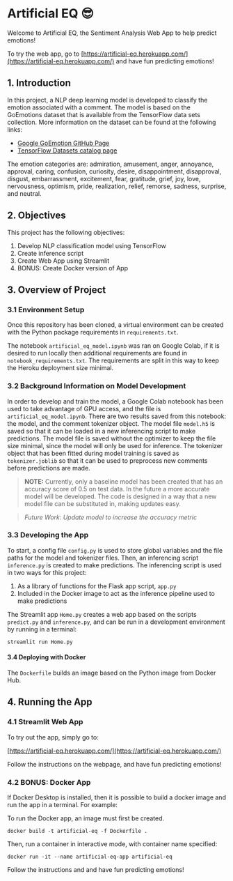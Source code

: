 # Artificial EQ 😎

Welcome to Artificial EQ, the Sentiment Analysis Web App to help predict emotions!

To try the web app, go to [https://artificial-eq.herokuapp.com/](https://artificial-eq.herokuapp.com/) and have fun predicting emotions!

## 1. Introduction
In this project, a NLP deep learning model is developed to classify the emotion associated with a comment. The model is based on the GoEmotions dataset that is available from the TensorFlow data sets collection. More information on the dataset can be found at the following links:
* [Google GoEmotion GitHub Page](https://github.com/google-research/google-research/tree/master/goemotions)
* [TensorFlow Datasets catalog page](https://www.tensorflow.org/datasets/catalog/goemotions)

The emotion categories are: admiration, amusement, anger, annoyance, approval, caring, confusion, curiosity, desire, disappointment, disapproval, disgust, embarrassment, excitement, fear, gratitude, grief, joy, love, nervousness, optimism, pride, realization, relief, remorse, sadness, surprise, and neutral.

## 2. Objectives

This project has the following objectives:

1. Develop NLP classification model using TensorFlow
2. Create inference script
3. Create Web App using Streamlit
4. BONUS: Create Docker version of App

## 3. Overview of Project

### 3.1 Environment Setup

Once this repository has been cloned, a virtual environment can be created with the Python package requirements in `requirements.txt`. 

The notebook `artificial_eq_model.ipynb` was ran on Google Colab, if it is desired to run locally then additional requirements are found in `notebook_requirements.txt`. The requirements are split in this way to keep the Heroku deployment size minimal.

### 3.2 Background Information on Model Development

In order to develop and train the model, a Google Colab notebook has been used to take advantage of GPU access, and the file is `artificial_eq_model.ipynb`. There are two results saved from this notebook: the model, and the comment tokenizer object. The model file `model.h5` is saved so that it can be loaded in a new inferencing script to make predictions. The model file is saved without the optimizer to keep the file size minimal, since the model will only be used for inference. The tokenizer object that has been fitted during model training is saved as `tokenizer.joblib` so that it can be used to preprocess new comments before predictions are made.

>**NOTE:** Currently, only a baseline model has been created that has an accuracy score of 0.5 on test data. In the future a more accurate model will be developed. The code is designed in a way that a new model file can be substituted in, making updates easy.

>*Future Work: Update model to increase the accuracy metric*

### 3.3 Developing the App

To start, a config file `config.py` is used to store global variables and the file paths for the model and tokenizer files. Then, an inferencing script `inference.py` is created to make predictions. The inferencing script is used in two ways for this project:
1. As a library of functions for the Flask app script, `app.py`
2. Included in the Docker image to act as the inference pipeline used to make predictions

The Streamlit app `Home.py` creates a web app based on the scripts `predict.py` and `inference.py`, and can be run in a development environment by running in a terminal:

```
streamlit run Home.py
```

#### 3.4 Deploying with Docker

The `Dockerfile` builds an image based on the Python image from Docker Hub.

## 4. Running the App

### 4.1 Streamlit Web App
To try out the app, simply go to:

[https://artificial-eq.herokuapp.com/](https://artificial-eq.herokuapp.com/) 

Follow the instructions on the webpage, and have fun predicting emotions!

### 4.2 BONUS: Docker App

If Docker Desktop is installed, then it is possible to build a docker image and run the app in a terminal. For example:

To run the Docker app, an image must first be created.
```
docker build -t artificial-eq -f Dockerfile .
```

Then, run a container in interactive mode, with container name specified:
```
docker run -it --name artificial-eq-app artificial-eq
```

Follow the instructions and and have fun predicting emotions!